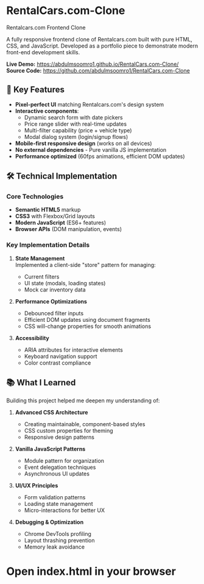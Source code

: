 # RentalCars.com-Clone
Rentalcars.com Frontend Clone


A fully responsive frontend clone of Rentalcars.com built with pure HTML, CSS, and JavaScript. Developed as a portfolio piece to demonstrate modern front-end development skills.

**Live Demo:** https://abdulmsoomro1.github.io/RentalCars.com-Clone/
**Source Code:** https://github.com/abdulmsoomro1/RentalCars.com-Clone

## 🚀 Key Features

- **Pixel-perfect UI** matching Rentalcars.com's design system
- **Interactive components**:
  - Dynamic search form with date pickers
  - Price range slider with real-time updates
  - Multi-filter capability (price + vehicle type)
  - Modal dialog system (login/signup flows)
- **Mobile-first responsive design** (works on all devices)
- **No external dependencies** - Pure vanilla JS implementation
- **Performance optimized** (60fps animations, efficient DOM updates)

## 🛠️ Technical Implementation

### Core Technologies
- **Semantic HTML5** markup
- **CSS3** with Flexbox/Grid layouts
- **Modern JavaScript** (ES6+ features)
- **Browser APIs** (DOM manipulation, events)

### Key Implementation Details
1. **State Management**  
   Implemented a client-side "store" pattern for managing:
   - Current filters
   - UI state (modals, loading states)
   - Mock car inventory data

2. **Performance Optimizations**  
   - Debounced filter inputs
   - Efficient DOM updates using document fragments
   - CSS will-change properties for smooth animations

3. **Accessibility**  
   - ARIA attributes for interactive elements
   - Keyboard navigation support
   - Color contrast compliance

## 📚 What I Learned

Building this project helped me deepen my understanding of:

1. **Advanced CSS Architecture**
   - Creating maintainable, component-based styles
   - CSS custom properties for theming
   - Responsive design patterns

2. **Vanilla JavaScript Patterns**
   - Module pattern for organization
   - Event delegation techniques
   - Asynchronous UI updates

3. **UI/UX Principles**
   - Form validation patterns
   - Loading state management
   - Micro-interactions for better UX

4. **Debugging & Optimization**
   - Chrome DevTools profiling
   - Layout thrashing prevention
   - Memory leak avoidance

# Open index.html in your browser
